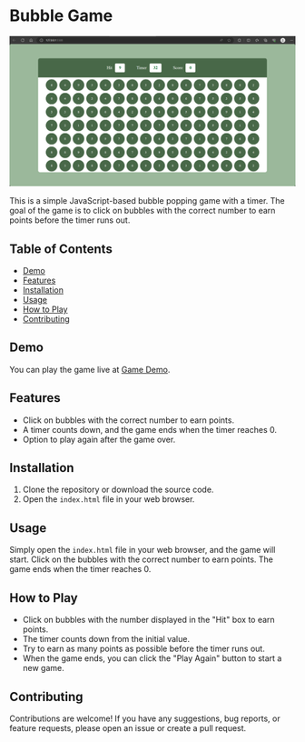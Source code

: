 # Bubble Game

![Bubble Game Screenshot](Bubble-Game.png)

This is a simple JavaScript-based bubble popping game with a timer. The goal of the game is to click on bubbles with the correct number to earn points before the timer runs out.

## Table of Contents

- [Demo](#demo)
- [Features](#features)
- [Installation](#installation)
- [Usage](#usage)
- [How to Play](#how-to-play)
- [Contributing](#contributing)

## Demo

You can play the game live at [Game Demo](https://jain-rithik.github.io/Bubble-Game/).

## Features

- Click on bubbles with the correct number to earn points.
- A timer counts down, and the game ends when the timer reaches 0.
- Option to play again after the game over.

## Installation

1. Clone the repository or download the source code.
2. Open the `index.html` file in your web browser.

## Usage

Simply open the `index.html` file in your web browser, and the game will start. Click on the bubbles with the correct number to earn points. The game ends when the timer reaches 0.

## How to Play

- Click on bubbles with the number displayed in the "Hit" box to earn points.
- The timer counts down from the initial value.
- Try to earn as many points as possible before the timer runs out.
- When the game ends, you can click the "Play Again" button to start a new game.

## Contributing

Contributions are welcome! If you have any suggestions, bug reports, or feature requests, please open an issue or create a pull request.
